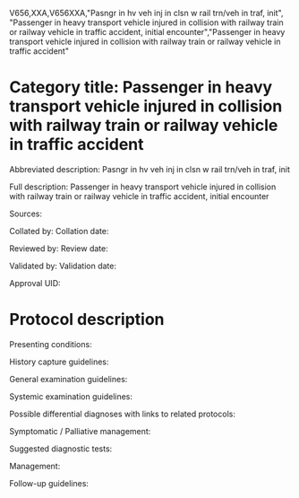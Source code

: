 V656,XXA,V656XXA,"Pasngr in hv veh inj in clsn w rail trn/veh in traf, init", "Passenger in heavy transport vehicle injured in collision with railway train or railway vehicle in traffic accident, initial encounter","Passenger in heavy transport vehicle injured in collision with railway train or railway vehicle in traffic accident"
# Category title: Passenger in heavy transport vehicle injured in collision with railway train or railway vehicle in traffic accident

Abbreviated description: Pasngr in hv veh inj in clsn w rail trn/veh in traf, init

Full description: Passenger in heavy transport vehicle injured in collision with railway train or railway vehicle in traffic accident, initial encounter

Sources:

Collated by:
Collation date:

Reviewed by:
Review date:

Validated by:
Validation date:

Approval UID:

# Protocol description

Presenting conditions:

History capture guidelines:

General examination guidelines:

Systemic examination guidelines:

Possible differential diagnoses with links to related protocols:

Symptomatic / Palliative management:

Suggested diagnostic tests:

Management:

Follow-up guidelines:
